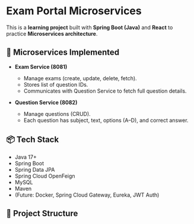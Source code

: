 # Exam Portal Microservices

This is a **learning project** built with **Spring Boot (Java)** and **React** to practice **Microservices architecture**.

## 🚀 Microservices Implemented
- **Exam Service (8081)**
    - Manage exams (create, update, delete, fetch).
    - Stores list of question IDs.
    - Communicates with Question Service to fetch full question details.

- **Question Service (8082)**
    - Manage questions (CRUD).
    - Each question has subject, text, options (A–D), and correct answer.

## 📦 Tech Stack
- Java 17+
- Spring Boot
- Spring Data JPA
- Spring Cloud OpenFeign
- MySQL
- Maven
- (Future: Docker, Spring Cloud Gateway, Eureka, JWT Auth)

## 📂 Project Structure

